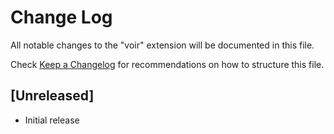 # Change Log

All notable changes to the "voir" extension will be documented in this file.

Check [Keep a Changelog](http://keepachangelog.com/) for recommendations on how to structure this file.

## [Unreleased]

- Initial release
